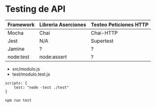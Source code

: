 # Testing de API

| Framework | Libreria Aserciones | Testeo Peticiones HTTP |
| --------- | ------------------- | ---------------------- |
| Mocha     | Chai                | Chai-HTTP              |
| Jest      | N/A                 | Supertest              |
| Jamine    | ?                   | ?                      |
| node:test | node:assert         | ?                      |

- src/modulo.js
- test/modulo.test.js

```
scripts: {
    test: "node -test ./test"
}
```

```
npm run test
```

